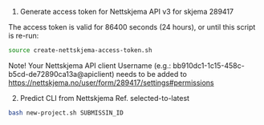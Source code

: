 1. Generate access token for Nettskjema API v3 for skjema 289417

The access token is valid for 86400 seconds (24 hours),
or until this script is re-run:

```bash
source create-nettskjema-access-token.sh
```

Note! Your Nettskjema API client Username (e.g.: bb910dc1-1c15-458c-b5cd-de72890ca13a@apiclient)
needs to be added to https://nettskjema.no/user/form/289417/settings#permissions

2. Predict CLI from Nettskjema Ref. selected-to-latest

```bash
bash new-project.sh SUBMISSIN_ID
```
